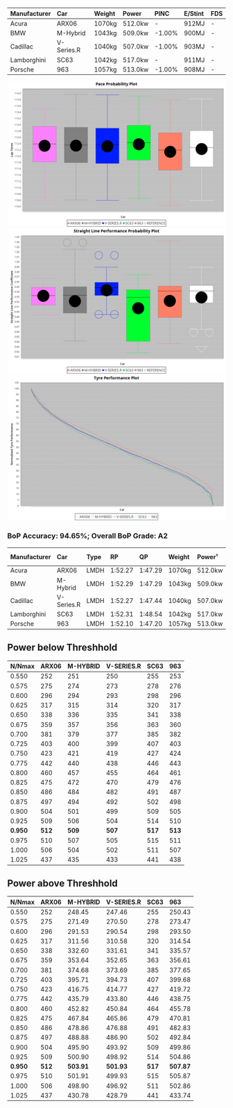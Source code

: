 | Manufacturer | Car        | Weight | Power   | PINC    | E/Stint | FDS     |
|:-|:-|:-|:-|:-|:-|:-|
| Acura        | ARX06      | 1070kg | 512.0kw |    -    | 912MJ   |    -    |
| BMW          | M-Hybrid   | 1043kg | 509.0kw | -1.00%  | 900MJ   |    -    |
| Cadillac     | V-Series.R | 1040kg | 507.0kw | -1.00%  | 903MJ   |    -    |
| Lamborghini  | SC63       | 1042kg | 517.0kw |    -    | 911MJ   |    -    |
| Porsche      | 963        | 1057kg | 513.0kw | -1.00%  | 908MJ   |    -    |

![PACECHART](./IMG/ACOMETHOD.png)
![STRAIGHTLINEPERFORMANCECHART](./IMG/ACOMETHOD_sp.png)
![TYREPERFORMANCECHART](./IMG/ACOMETHOD_tw.png)

### BoP Accuracy: 94.65%; Overall BoP Grade: A2
| Manufacturer | Car        | Type | RP      | QP      | Weight | Power¹  | Threshhold | PINC    | Power²   | E/Stint | AVG Vmax  | FDS     | RDLC | L/Stint | BOP-Grade | Model Accuracy | Model Points | Match% | SimDiff |
|:-|:-|:-|:-|:-|:-|:-|:-|:-|:-|:-|:-|:-|:-|:-|:-|:-|:-|:-|:-|
| Acura        | ARX06      | LMDH | 1:52.27 | 1:47.29 | 1070kg | 512.0kw | 210.0kph   |    -    | 512.00kw |  912MJ  | 279.41kph |    -    | 1.00 | 29      | +B1       | 100.00%        | 996          | 89.79% | #       |
| BMW          | M-Hybrid   | LMDH | 1:52.29 | 1:47.29 | 1043kg | 509.0kw | 210.0kph   | -1.00%  | 503.90kw |  900MJ  | 279.30kph |    -    | 1.03 | 29      | ~A1       | 99.20%         | 3081         | 98.25% | -0.33   |
| Cadillac     | V-Series.R | LMDH | 1:52.27 | 1:47.44 | 1040kg | 507.0kw | 210.0kph   | -1.00%  | 501.90kw |  903MJ  | 280.70kph |    -    | 1.03 | 29      | +A2       | 99.22%         | 5358         | 90.79% | +1.20   |
| Lamborghini  | SC63       | LMDH | 1:52.31 | 1:48.54 | 1042kg | 517.0kw | 210.0kph   |    -    | 517.00kw |  911MJ  | 277.46kph |    -    | 1.06 | 29      | ~A1       | 100.00%        | 784          | 98.61% | #       |
| Porsche      | 963        | LMDH | 1:52.10 | 1:47.20 | 1057kg | 513.0kw | 210.0kph   | -1.00%  | 507.90kw |  908MJ  | 278.28kph |    -    | 1.02 | 29      | ~A1       | 99.87%         | 14199        | 95.79% | +0.77   |

## Power below Threshhold
| N/Nmax    | ARX06   | M-HYBRID | V-SERIES.R | SC63    | 963     |
|:-|:-|:-|:-|:-|:-|
|  0.550    |  252    |  251     |  250       |  255    |  253    |
|  0.575    |  275    |  274     |  273       |  278    |  276    |
|  0.600    |  296    |  294     |  293       |  298    |  296    |
|  0.625    |  317    |  315     |  314       |  320    |  317    |
|  0.650    |  338    |  336     |  335       |  341    |  338    |
|  0.675    |  359    |  357     |  356       |  363    |  360    |
|  0.700    |  381    |  379     |  377       |  385    |  382    |
|  0.725    |  403    |  400     |  399       |  407    |  403    |
|  0.750    |  423    |  421     |  419       |  427    |  424    |
|  0.775    |  442    |  440     |  438       |  446    |  443    |
|  0.800    |  460    |  457     |  455       |  464    |  461    |
|  0.825    |  475    |  472     |  470       |  479    |  476    |
|  0.850    |  486    |  484     |  482       |  491    |  487    |
|  0.875    |  497    |  494     |  492       |  502    |  498    |
|  0.900    |  504    |  501     |  499       |  509    |  505    |
|  0.925    |  509    |  506     |  504       |  514    |  510    |
| **0.950** | **512** | **509**  | **507**    | **517** | **513** |
|  0.975    |  510    |  507     |  505       |  515    |  511    |
|  1.000    |  506    |  504     |  502       |  511    |  507    |
|  1.025    |  437    |  435     |  433       |  441    |  438    |

## Power above Threshhold
| N/Nmax    | ARX06   | M-HYBRID   | V-SERIES.R | SC63    | 963        |
|:-|:-|:-|:-|:-|:-|
|  0.550    |  252    |  248.45    |  247.46    |  255    |  250.43    |
|  0.575    |  275    |  271.49    |  270.50    |  278    |  273.47    |
|  0.600    |  296    |  291.53    |  290.54    |  298    |  293.50    |
|  0.625    |  317    |  311.56    |  310.58    |  320    |  314.54    |
|  0.650    |  338    |  332.60    |  331.61    |  341    |  335.57    |
|  0.675    |  359    |  353.64    |  352.65    |  363    |  356.61    |
|  0.700    |  381    |  374.68    |  373.69    |  385    |  377.65    |
|  0.725    |  403    |  395.71    |  394.73    |  407    |  399.68    |
|  0.750    |  423    |  416.75    |  414.77    |  427    |  419.72    |
|  0.775    |  442    |  435.79    |  433.80    |  446    |  438.75    |
|  0.800    |  460    |  452.82    |  450.84    |  464    |  455.78    |
|  0.825    |  475    |  467.84    |  465.86    |  479    |  470.81    |
|  0.850    |  486    |  478.86    |  476.88    |  491    |  482.83    |
|  0.875    |  497    |  488.88    |  486.90    |  502    |  492.84    |
|  0.900    |  504    |  495.90    |  493.92    |  509    |  499.86    |
|  0.925    |  509    |  500.90    |  498.92    |  514    |  504.86    |
| **0.950** | **512** | **503.91** | **501.93** | **517** | **507.87** |
|  0.975    |  510    |  501.91    |  499.93    |  515    |  505.87    |
|  1.000    |  506    |  498.90    |  496.92    |  511    |  502.86    |
|  1.025    |  437    |  430.78    |  428.79    |  441    |  433.74    |
